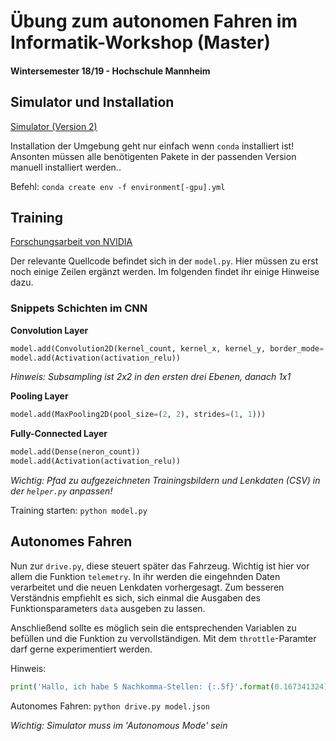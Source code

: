 # Übung zum autonomen Fahren im Informatik-Workshop (Master)
#### Wintersemester 18/19 - Hochschule Mannheim


## Simulator und Installation
[Simulator (Version 2)](https://github.com/udacity/self-driving-car-sim#term-1)

Installation der Umgebung geht nur einfach wenn `conda` installiert ist! Ansonten müssen alle benötigenten Pakete in der passenden Version manuell installiert werden..

Befehl: `conda create env -f environment[-gpu].yml`

## Training

[Forschungsarbeit von NVIDIA](https://images.nvidia.com/content/tegra/automotive/images/2016/solutions/pdf/end-to-end-dl-using-px.pdf)

Der relevante Quellcode befindet sich in der `model.py`. Hier müssen zu erst noch einige Zeilen ergänzt werden. Im folgenden findet ihr einige Hinweise dazu.

### Snippets Schichten im CNN

**Convolution Layer**
```python
model.add(Convolution2D(kernel_count, kernel_x, kernel_y, border_mode='same', subsample=(X, X))) 
model.add(Activation(activation_relu))
```
*Hinweis: Subsampling ist 2x2 in den ersten drei Ebenen, danach 1x1*

**Pooling Layer**
```python
model.add(MaxPooling2D(pool_size=(2, 2), strides=(1, 1)))
```

**Fully-Connected Layer**
```python
model.add(Dense(neron_count))
model.add(Activation(activation_relu))
```
*Wichtig: Pfad zu aufgezeichneten Trainingsbildern und Lenkdaten (CSV) in der `helper.py` anpassen!*

Training starten: `python model.py`


## Autonomes Fahren

Nun zur `drive.py`, diese steuert später das Fahrzeug. Wichtig ist hier vor allem die Funktion `telemetry`. In ihr werden die eingehnden Daten verarbeitet und die neuen Lenkdaten vorhergesagt. Zum besseren Verständnis empfiehlt es sich, sich einmal die Ausgaben des Funktionsparameters `data` ausgeben zu lassen.

Anschließend sollte es möglich sein die entsprechenden Variablen zu befüllen und die Funktion zu vervollständigen. Mit dem `throttle`-Paramter darf gerne experimentiert werden. 

Hinweis: 
```python 
print('Hallo, ich habe 5 Nachkomma-Stellen: {:.5f}'.format(0.167341324))`
```

Autonomes Fahren: `python drive.py model.json`

*Wichtig: Simulator muss im 'Autonomous Mode' sein*

